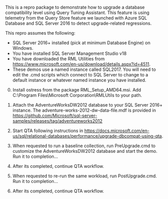 This is a repro package to demonstrate how to upgrade a database compatibility level using Query Tuning Assistant. 
This feature is using telemetry from the Query Store feature we launched with Azure SQL Database and SQL Server 2016 to detect upgrade-related regressions.

This repro assumes the following:

- SQL Server 2016+ installed (pick at minimum Database Engine) on Windows.
- You have installed SQL Server Management Studio v18
- You have downloaded the RML Utilities from https://www.microsoft.com/en-us/download/details.aspx?id=4511.
- These demos use a named instance called SQL2017. You will need to edit the .cmd scripts which connect to SQL Server to change to a default instance or whatever named instance you have installed.

0. Install ostress from the package RML_Setup_AMD64.msi. Add C:\Program Files\Microsoft Corporation\RMLUtils to your path.

1. Attach the AdventureWorksDW2012 database to your SQL Server 2016+ instance. The adventure-works-2012-dw-data-file.mdf is provided in https://github.com/Microsoft/sql-server-samples/releases/tag/adventureworks2012

3. Start QTA following instructions in https://docs.microsoft.com/en-us/sql/relational-databases/performance/upgrade-dbcompat-using-qta.

4. When requested to run a baseline collection, run PreUpgrade.cmd to customize the AdventureWorksDW2012 database and start the demo. Run it to completion...

5. After its completed, continue QTA workflow. 

6. When requested to re-run the same workload, run PostUpgrade.cmd. Run it to completion...

7. After its completed, continue QTA workflow.

